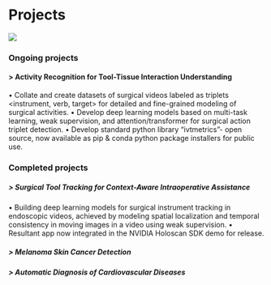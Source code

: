 # Projects


[![](https://img.shields.io/badge/UNDER-CONSTRUCTION-blue?style=for-the-badge)](https://hamzamohdzubair.github.io/redant/)

### Ongoing projects

#### > Activity Recognition for Tool-Tissue Interaction Understanding
•	Collate and create datasets of surgical videos labeled as triplets <instrument, verb, target> for detailed and fine-grained modeling of surgical activities.
•	Develop deep learning models based on multi-task learning, weak supervision, and attention/transformer for surgical action triplet detection.
•	Develop standard python library “ivtmetrics”- open source, now available as pip & conda python package installers for public use.




### Completed projects

##### > Surgical Tool Tracking for Context-Aware Intraoperative Assistance
•	Building deep learning models for surgical instrument tracking in endoscopic videos, achieved by modeling spatial localization and temporal consistency in moving images in a video using weak supervision.
•	Resultant app now integrated in the NVIDIA Holoscan SDK demo for release.

##### > Melanoma Skin Cancer Detection

##### > Automatic Diagnosis of Cardiovascular Diseases


